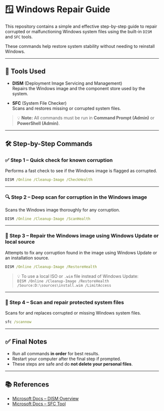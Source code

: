 # 🪟 Windows Repair Guide

This repository contains a simple and effective step-by-step guide to repair corrupted or malfunctioning Windows system files using the built-in `DISM` and `SFC` tools.

These commands help restore system stability without needing to reinstall Windows.

---

## 🧰 Tools Used

- **DISM** (Deployment Image Servicing and Management)  
  Repairs the Windows image and the component store used by the system.

- **SFC** (System File Checker)  
  Scans and restores missing or corrupted system files.

> 💡 **Note:** All commands must be run in **Command Prompt (Admin)** or **PowerShell (Admin)**.

---

## 🛠 Step-by-Step Commands

### ✅ Step 1 – Quick check for known corruption  
Performs a fast check to see if the Windows image is flagged as corrupted.

```cmd
DISM /Online /Cleanup-Image /CheckHealth
```

---

### 🔍 Step 2 – Deep scan for corruption in the Windows image  
Scans the Windows image thoroughly for any corruption.

```cmd
DISM /Online /Cleanup-Image /ScanHealth
```

---

### 🔧 Step 3 – Repair the Windows image using Windows Update or local source  
Attempts to fix any corruption found in the image using Windows Update or an installation source.

```cmd
DISM /Online /Cleanup-Image /RestoreHealth
```

> 💡 To use a local ISO or `.wim` file instead of Windows Update:  
> `DISM /Online /Cleanup-Image /RestoreHealth /Source:D:\sources\install.wim /LimitAccess`

---

### 🧼 Step 4 – Scan and repair protected system files  
Scans for and replaces corrupted or missing Windows system files.

```cmd
sfc /scannow
```

---

## ✅ Final Notes

- Run all commands **in order** for best results.
- Restart your computer after the final step if prompted.
- These steps are safe and do **not delete your personal files**.

---

## 📚 References

- [Microsoft Docs – DISM Overview](https://learn.microsoft.com/en-us/windows-hardware/manufacture/desktop/dism-overview)  
- [Microsoft Docs – SFC Tool](https://support.microsoft.com/en-us/help/929833)
